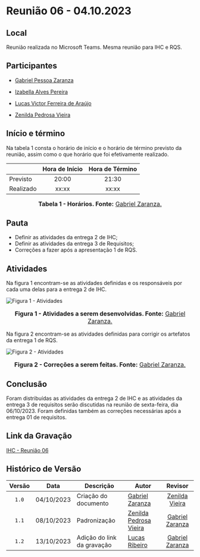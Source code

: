 # Reunião 06 - 04.10.2023

## Local

Reunião realizada no Microsoft Teams.
Mesma reunião para IHC e RQS.

## Participantes


* [Gabriel Pessoa Zaranza](https://github.com/GZaranza)
* [Izabella Alves Pereira](https://github.com/izabellaalves)


* [Lucas Victor Ferreira de Araújo](https://github.com/Lucas13032003)
* [Zenilda Pedrosa Vieira](https://github.com/zenildavieira)
  
## Início e término

Na tabela 1 consta o horário de início e o horário de término previsto da reunião, assim como o que horário que foi efetivamente realizado.



|               | Hora de Início   | Hora de Término   |
| ------------- | :--------------: | :---------------: |
| Previsto      |      20:00       |      21:30        |
| Realizado     |      xx:xx       |      xx:xx        |
<div align="center">
<font size="3"><p style="text-align: center"><b>Tabela 1 - Horários. Fonte:</b> <a href="https://github.com/gzaranza">Gabriel Zaranza.</a></b></p></font>

</div>

## Pauta

* Definir as atividades da entrega 2 de IHC;
* Definir as atividades da entrega 3 de Requisitos;
* Correções a fazer após a apresentação 1 de RQS.

## Atividades

Na figura 1 encontram-se as atividades definidas e os responsáveis por cada uma delas para a entrega 2 de IHC.



![Figura 1 - Atividades](https://github.com/Interacao-Humano-Computador/2023.2-NotaLegal/blob/main/docs/imagens/atas/issues-IHC2-04-10-2023.png?raw=true)
<div align="center">
<font size="3"><p style="text-align: center"><b>Figura 1 - Atividades a serem desenvolvidas. Fonte:</b> <a href="https://github.com/gzaranza">Gabriel Zaranza.</a></b></p></font>

</div>

Na figura 2 encontram-se as atividades definidas para corrigir os artefatos da entrega 1 de RQS.


![Figura 2 - Atividades](https://github.com/Interacao-Humano-Computador/2023.2-NotaLegal/blob/main/docs/imagens/atas/correcoes-RQS-entrega01.png?raw=true)

<div align="center">
<font size="3"><p style="text-align: center"><b>Figura 2 - Correções a serem feitas. Fonte:</b> <a href="https://github.com/gzaranza">Gabriel Zaranza.</a></b></p></font>

</div>

## Conclusão

Foram distribuídas as atividades da entrega 2 de IHC e as atividades da entrega 3 de requisitos serão discutidas na reunião de sexta-feira, dia 06/10/2023. Foram definidas também as correções necessárias após a entrega 01 de requisitos.

## Link da Gravação

[IHC - Reunião 06](https://youtu.be/8ORX3IlTzzY)

## Histórico de Versão

|Versão|Data|Descrição|Autor|Revisor|
|:----:|----|---------|-----|:-------:|
|`1.0`|04/10/2023|Criação do documento|[Gabriel Zaranza](https://github.com/GZaranza)|[Zenilda Vieira](https://github.com/ZenildaVieira)|
|`1.1`|08/10/2023| Padronização | [Zenilda Pedrosa Vieira](https://github.com/zenildavieira) | [Gabriel Zaranza](https://github.com/GZaranza) |
|`1.2`|13/10/2023| Adição do link da gravação | [Lucas Ribeiro](https://github.com/lucassouzs) | [Gabriel Zaranza](https://github.com/GZaranza) |
